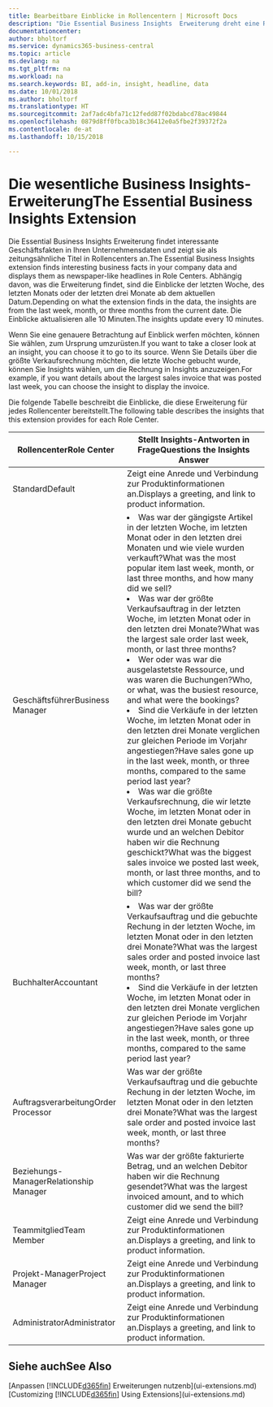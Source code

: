 ```yaml
---
title: Bearbeitbare Einblicke in Rollencentern | Microsoft Docs
description: "Die Essential Business Insights  Erweiterung dreht eine Reihe von Geschäftseinblicke in Rollencentern."
documentationcenter: 
author: bholtorf
ms.service: dynamics365-business-central
ms.topic: article
ms.devlang: na
ms.tgt_pltfrm: na
ms.workload: na
ms.search.keywords: BI, add-in, insight, headline, data
ms.date: 10/01/2018
ms.author: bholtorf
ms.translationtype: HT
ms.sourcegitcommit: 2af7adc4bfa71c12fedd87f02bdabcd78ac49844
ms.openlocfilehash: 0879d8ff0fbca3b18c36412e0a5fbe2f39372f2a
ms.contentlocale: de-at
ms.lasthandoff: 10/15/2018

---
```


# <a name="the-essential-business-insights-extension"></a><span data-ttu-id="9a2f4-103">Die wesentliche Business Insights-Erweiterung</span><span class="sxs-lookup"><span data-stu-id="9a2f4-103">The Essential Business Insights Extension</span></span>
<span data-ttu-id="9a2f4-104">Die Essential Business Insights Erweiterung findet interessante Geschäftsfakten in Ihren Unternehmensdaten und zeigt sie als zeitungsähnliche Titel in Rollencenters an.</span><span class="sxs-lookup"><span data-stu-id="9a2f4-104">The Essential Business Insights extension finds interesting business facts in your company data and displays them as newspaper-like headlines in Role Centers.</span></span> <span data-ttu-id="9a2f4-105">Abhängig davon, was die Erweiterung findet, sind die Einblicke der letzten Woche, des letzten Monats oder der letzten drei Monate ab dem aktuellen Datum.</span><span class="sxs-lookup"><span data-stu-id="9a2f4-105">Depending on what the extension finds in the data, the insights are from the last week, month, or three months from the current date.</span></span> <span data-ttu-id="9a2f4-106">Die Einblicke aktualisieren alle 10 Minuten.</span><span class="sxs-lookup"><span data-stu-id="9a2f4-106">The insights update every 10 minutes.</span></span>  

<span data-ttu-id="9a2f4-107">Wenn Sie eine genauere Betrachtung auf Einblick werfen möchten, können Sie wählen, zum Ursprung  umzurüsten.</span><span class="sxs-lookup"><span data-stu-id="9a2f4-107">If you want to take a closer look at an insight, you can choose it to go to its source.</span></span> <span data-ttu-id="9a2f4-108">Wenn Sie Details über die größte Verkaufsrechnung möchten, die letzte Woche gebucht wurde, können Sie Insights wählen, um die Rechnung in Insights anzuzeigen.</span><span class="sxs-lookup"><span data-stu-id="9a2f4-108">For example, if you want details about the largest sales invoice that was posted last week, you can choose the insight to display the invoice.</span></span>

<span data-ttu-id="9a2f4-109">Die folgende Tabelle beschreibt die Einblicke, die diese Erweiterung für jedes Rollencenter bereitstellt.</span><span class="sxs-lookup"><span data-stu-id="9a2f4-109">The following table describes the insights that this extension provides for each Role Center.</span></span>

|<span data-ttu-id="9a2f4-110">Rollencenter</span><span class="sxs-lookup"><span data-stu-id="9a2f4-110">Role Center</span></span>|<span data-ttu-id="9a2f4-111">Stellt Insights-Antworten in Frage</span><span class="sxs-lookup"><span data-stu-id="9a2f4-111">Questions the Insights Answer</span></span>|
|----|-----|
|<span data-ttu-id="9a2f4-112">Standard</span><span class="sxs-lookup"><span data-stu-id="9a2f4-112">Default</span></span>|<span data-ttu-id="9a2f4-113">Zeigt eine Anrede und Verbindung zur Produktinformationen an.</span><span class="sxs-lookup"><span data-stu-id="9a2f4-113">Displays a greeting, and link to product information.</span></span>|
|<span data-ttu-id="9a2f4-114">Geschäftsführer</span><span class="sxs-lookup"><span data-stu-id="9a2f4-114">Business Manager</span></span>|<li> <span data-ttu-id="9a2f4-115">Was war der gängigste Artikel in der letzten Woche, im letzten Monat oder in den letzten drei Monaten und wie viele wurden verkauft?</span><span class="sxs-lookup"><span data-stu-id="9a2f4-115">What was the most popular item last week, month, or last three months, and how many did we sell?</span></span><br><li> <span data-ttu-id="9a2f4-116">Was war der größte Verkaufsauftrag in der letzten Woche, im letzten Monat oder in den letzten drei Monate?</span><span class="sxs-lookup"><span data-stu-id="9a2f4-116">What was the largest sale order last week, month, or last three months?</span></span><br><li> <span data-ttu-id="9a2f4-117">Wer oder was war die ausgelastetste Ressource, und was waren die Buchungen?</span><span class="sxs-lookup"><span data-stu-id="9a2f4-117">Who, or what, was the busiest resource, and what were the bookings?</span></span><br><li> <span data-ttu-id="9a2f4-118">Sind die Verkäufe in der letzten Woche, im letzten Monat oder in den letzten drei Monate verglichen zur gleichen Periode im Vorjahr angestiegen?</span><span class="sxs-lookup"><span data-stu-id="9a2f4-118">Have sales gone up in the last week, month, or three months, compared to the same period last year?</span></span><br><li> <span data-ttu-id="9a2f4-119">Was war die größte Verkaufsrechnung, die wir letzte Woche, im letzten Monat oder in den letzten drei Monate gebucht wurde und an welchen Debitor haben wir die Rechnung geschickt?</span><span class="sxs-lookup"><span data-stu-id="9a2f4-119">What was the biggest sales invoice we posted last week, month, or last three months, and to which customer did we send the bill?</span></span></li> |
|<span data-ttu-id="9a2f4-120">Buchhalter</span><span class="sxs-lookup"><span data-stu-id="9a2f4-120">Accountant</span></span>|<li> <span data-ttu-id="9a2f4-121">Was war der größte Verkaufsauftrag und die gebuchte Rechung in der letzten Woche, im letzten Monat oder in den letzten drei Monate?</span><span class="sxs-lookup"><span data-stu-id="9a2f4-121">What was the largest sales order and posted invoice last week, month, or last three months?</span></span><br><li> <span data-ttu-id="9a2f4-122">Sind die Verkäufe in der letzten Woche, im letzten Monat oder in den letzten drei Monate verglichen zur gleichen Periode im Vorjahr angestiegen?</span><span class="sxs-lookup"><span data-stu-id="9a2f4-122">Have sales gone up in the last week, month, or three months, compared to the same period last year?</span></span> |
|<span data-ttu-id="9a2f4-123">Auftragsverarbeitung</span><span class="sxs-lookup"><span data-stu-id="9a2f4-123">Order Processor</span></span>| <span data-ttu-id="9a2f4-124">Was war der größte Verkaufsauftrag und die gebuchte Rechung in der letzten Woche, im letzten Monat oder in den letzten drei Monate?</span><span class="sxs-lookup"><span data-stu-id="9a2f4-124">What was the largest sale order and posted invoice last week, month, or last three months?</span></span>|
|<span data-ttu-id="9a2f4-125">Beziehungs-Manager</span><span class="sxs-lookup"><span data-stu-id="9a2f4-125">Relationship Manager</span></span>| <span data-ttu-id="9a2f4-126">Was war der größte fakturierte Betrag, und an welchen Debitor haben wir die Rechnung gesendet?</span><span class="sxs-lookup"><span data-stu-id="9a2f4-126">What was the largest invoiced amount, and to which customer did we send the bill?</span></span>|
|<span data-ttu-id="9a2f4-127">Teammitglied</span><span class="sxs-lookup"><span data-stu-id="9a2f4-127">Team Member</span></span>| <span data-ttu-id="9a2f4-128">Zeigt eine Anrede und Verbindung zur Produktinformationen an.</span><span class="sxs-lookup"><span data-stu-id="9a2f4-128">Displays a greeting, and link to product information.</span></span>|
|<span data-ttu-id="9a2f4-129">Projekt-Manager</span><span class="sxs-lookup"><span data-stu-id="9a2f4-129">Project Manager</span></span>| <span data-ttu-id="9a2f4-130">Zeigt eine Anrede und Verbindung zur Produktinformationen an.</span><span class="sxs-lookup"><span data-stu-id="9a2f4-130">Displays a greeting, and link to product information.</span></span>|
|<span data-ttu-id="9a2f4-131">Administrator</span><span class="sxs-lookup"><span data-stu-id="9a2f4-131">Administrator</span></span>| <span data-ttu-id="9a2f4-132">Zeigt eine Anrede und Verbindung zur Produktinformationen an.</span><span class="sxs-lookup"><span data-stu-id="9a2f4-132">Displays a greeting, and link to product information.</span></span>|

## <a name="see-also"></a><span data-ttu-id="9a2f4-133">Siehe auch</span><span class="sxs-lookup"><span data-stu-id="9a2f4-133">See Also</span></span>
<span data-ttu-id="9a2f4-134">[Anpassen [!INCLUDE[d365fin](includes/d365fin_md.md)] Erweiterungen nutzenb](ui-extensions.md)</span><span class="sxs-lookup"><span data-stu-id="9a2f4-134">[Customizing [!INCLUDE[d365fin](includes/d365fin_md.md)] Using Extensions](ui-extensions.md)</span></span>

